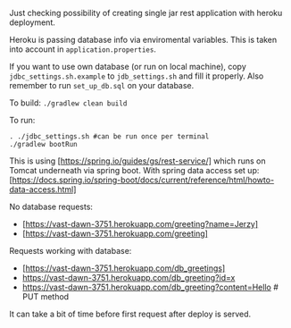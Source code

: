 Just checking possibility of creating single jar rest application with heroku deployment.

Heroku is passing database info via enviromental variables.
This is taken into account in `application.properties`.

If you want to use own database (or run on local machine), copy `jdbc_settings.sh.example` to `jdb_settings.sh` and fill it properly.
Also remember to run `set_up_db.sql` on your database.

To build:
`./gradlew clean build`

To run:

    . ./jdbc_settings.sh #can be run once per terminal
    ./gradlew bootRun

This is using [https://spring.io/guides/gs/rest-service/] which runs on Tomcat underneath via spring boot.
With spring data access set up: [https://docs.spring.io/spring-boot/docs/current/reference/html/howto-data-access.html]

No database requests:

  * [https://vast-dawn-3751.herokuapp.com/greeting?name=Jerzy]
  * [https://vast-dawn-3751.herokuapp.com/greeting]
  
Requests working with database:
  
  * [https://vast-dawn-3751.herokuapp.com/db_greetings]
  * https://vast-dawn-3751.herokuapp.com/db_greeting?id=x
  * https://vast-dawn-3751.herokuapp.com/db_greeting?content=Hello # PUT method

It can take a bit of time before first request after deploy is served.
